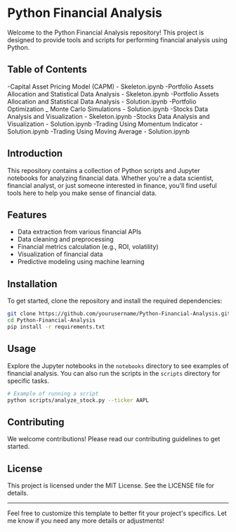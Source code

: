 # Python Financial Analysis

Welcome to the Python Financial Analysis repository! This project is designed to provide tools and scripts for performing financial analysis using Python.

## Table of Contents

-Capital Asset Pricing Model (CAPM) - Skeleton.ipynb
-Portfolio Assets Allocation and Statistical Data Analysis - Skeleton.ipynb
-Portfolio Assets Allocation and Statistical Data Analysis - Solution.ipynb
-Portfolio Optimization _ Monte Carlo Simulations - Solution.ipynb
-Stocks Data Analysis and Visualization - Skeleton.ipynb
-Stocks Data Analysis and Visualization - Solution.ipynb
-Trading Using Momentum Indicator - Solution.ipynb
-Trading Using Moving Average - Solution.ipynb


## Introduction

This repository contains a collection of Python scripts and Jupyter notebooks for analyzing financial data. Whether you're a data scientist, financial analyst, or just someone interested in finance, you'll find useful tools here to help you make sense of financial data.

## Features

- Data extraction from various financial APIs
- Data cleaning and preprocessing
- Financial metrics calculation (e.g., ROI, volatility)
- Visualization of financial data
- Predictive modeling using machine learning

## Installation

To get started, clone the repository and install the required dependencies:

```bash
git clone https://github.com/yourusername/Python-Financial-Analysis.git
cd Python-Financial-Analysis
pip install -r requirements.txt
```

## Usage

Explore the Jupyter notebooks in the `notebooks` directory to see examples of financial analysis. You can also run the scripts in the `scripts` directory for specific tasks.

```bash
# Example of running a script
python scripts/analyze_stock.py --ticker AAPL
```

## Contributing

We welcome contributions! Please read our contributing guidelines to get started.

## License

This project is licensed under the MIT License. See the LICENSE file for details.

---

Feel free to customize this template to better fit your project's specifics. Let me know if you need any more details or adjustments!
